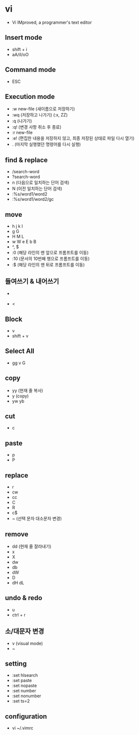 # vi

- Vi IMproved, a programmer's text editor

## Insert mode

- shift + i
- aA/iI/oO

## Command mode

- ESC

## Execution mode

- :w new-file (새이름으로 저장하기)
- :wq (저장하고 나가기) (:x, ZZ)
- :q (나가기)
- :q! (변경 사항 취소 후 종료)
- :r new-file
- :e! (편집한 내용을 저장하지 않고, 최종 저장된 상태로 파일 다시 열기)
- . (마지막 실행했던 명령어를 다시 실행)

## find & replace

- /search-word
- ?search-word
- n (다음으로 일치하는 단어 검색)
- N (이전 일치하는 단어 검색)
- :%s/word1/word2
- :%s/word1/word2/gc

## move

- h j k l
- g G
- H M L
- w W e E b B
- ^, $
- :0 (해당 라인의 맨 앞으로 프롬프트를 이동)
- :10 (문서의 10번째 행으로 프롬프트를 이동)
- :$ (해당 라인의 맨 뒤로 프롬프트를 이동)

## 들여쓰기 & 내어쓰기

- >
- <

## Block

- v
- shift + v

## Select All

- gg v G

## copy

- yy (현재 줄 복사)
- y (copy)
- yw yb

## cut

- c

## paste

- p
- P

## replace

- r
- cw
- cc
- C
- R
- c$
- ~ (선택 문자 대소문자 변경)

## remove

- dd (현재 줄 잘라내기)
- x
- X
- dw
- db
- dW
- D
- dH dL

## undo & redo

- u
- ctrl + r

## 소/대문자 변경

- v (visual mode)
- ~

## setting

- :set hlsearch
- :set paste
- :set nopaste
- :set number
- :set nonumber
- :set ts=2

## configuration

- vi ~/.vimrc
